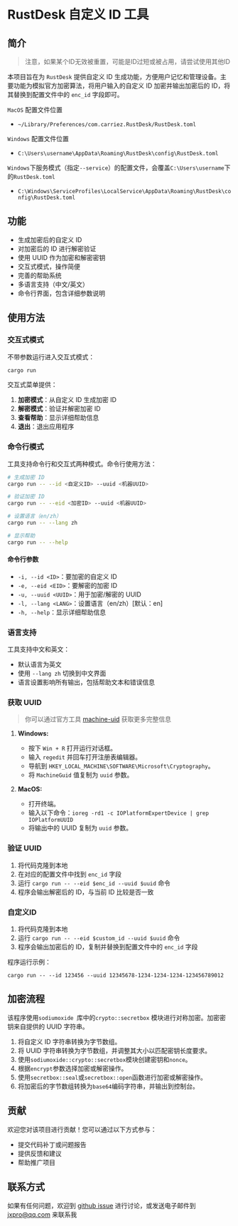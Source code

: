 # RustDesk 自定义 ID 工具

## 简介

>   注意，如果某个ID无效被重置，可能是ID过短或被占用，请尝试使用其他ID

本项目旨在为 `RustDesk` 提供自定义 ID 生成功能，方便用户记忆和管理设备。主要功能为模拟官方加密算法，将用户输入的自定义 ID 加密并输出加密后的 ID，将其替换到配置文件中的 `enc_id` 字段即可。

`MacOS` 配置文件位置

-   `~/Library/Preferences/com.carriez.RustDesk/RustDesk.toml`

`Windows` 配置文件位置

-   `C:\Users\username\AppData\Roaming\RustDesk\config\RustDesk.toml`

`Windows`下服务模式（指定`--service`）的配置文件，会覆盖`C:\Users\username`下的`RustDesk.toml`

-   `C:\Windows\ServiceProfiles\LocalService\AppData\Roaming\RustDesk\config\RustDesk.toml`

## 功能

*   生成加密后的自定义 ID
*   对加密后的 ID 进行解密验证
*   使用 UUID 作为加密和解密密钥
*   交互式模式，操作简便
*   完善的帮助系统
*   多语言支持（中文/英文）
*   命令行界面，包含详细参数说明

## 使用方法

### 交互式模式

不带参数运行进入交互式模式：

```bash
cargo run
```

交互式菜单提供：
1. **加密模式**：从自定义 ID 生成加密 ID
2. **解密模式**：验证并解密加密 ID
3. **查看帮助**：显示详细帮助信息
4. **退出**：退出应用程序

### 命令行模式

工具支持命令行和交互式两种模式。命令行使用方法：

```bash
# 生成加密 ID
cargo run -- --id <自定义ID> --uuid <机器UUID>

# 验证加密 ID
cargo run -- --eid <加密ID> --uuid <机器UUID>

# 设置语言（en/zh）
cargo run -- --lang zh

# 显示帮助
cargo run -- --help
```

#### 命令行参数

- `-i, --id <ID>`：要加密的自定义 ID
- `-e, --eid <EID>`：要解密的加密 ID
- `-u, --uuid <UUID>`：用于加密/解密的 UUID
- `-l, --lang <LANG>`：设置语言（en/zh）[默认：en]
- `-h, --help`：显示详细帮助信息

### 语言支持

工具支持中文和英文：
- 默认语言为英文
- 使用 `--lang zh` 切换到中文界面
- 语言设置影响所有输出，包括帮助文本和错误信息

### 获取 UUID

>   你可以通过官方工具 [machine-uid](https://github.com/rustdesk-org/machine-uid) 获取更多完整信息

1.  **Windows:**

    -   按下 `Win + R` 打开运行对话框。
    -   输入 `regedit` 并回车打开注册表编辑器。
    -   导航到 `HKEY_LOCAL_MACHINE\SOFTWARE\Microsoft\Cryptography`。
    -   将 `MachineGuid` 值复制为 `uuid` 参数。

2.  **MacOS:**

    -   打开终端。
    -   输入以下命令：`ioreg -rd1 -c IOPlatformExpertDevice | grep IOPlatformUUID`
    -   将输出中的 UUID 复制为 `uuid` 参数。

### 验证 UUID

1.  将代码克隆到本地
2.  在对应的配置文件中找到 `enc_id` 字段
3.  运行 `cargo run -- --eid $enc_id --uuid $uuid` 命令
4.  程序会输出解密后的 ID，与当前 ID 比较是否一致

### 自定义ID

1.  将代码克隆到本地
2.  运行 `cargo run -- --eid $custom_id --uuid $uuid` 命令
3.  程序会输出加密后的 ID，复制并替换到配置文件中的 `enc_id` 字段

程序运行示例：

```shell
cargo run -- --id 123456 --uuid 12345678-1234-1234-1234-123456789012
```

## 加密流程

该程序使用`sodiumoxide `库中的`crypto::secretbox` 模块进行对称加密。加密密钥来自提供的 UUID 字符串。

1.   将自定义 ID 字符串转换为字节数组。
2.   将 UUID 字符串转换为字节数组，并调整其大小以匹配密钥长度要求。
3.   使用`sodiumoxide::crypto::secretbox`模块创建密钥和`nonce`。
4.   根据`encrypt`参数选择加密或解密操作。
5.   使用`secretbox::seal`或`secretbox::open`函数进行加密或解密操作。
6.   将加密后的字节数组转换为`base64`编码字符串，并输出到控制台。

## 贡献

欢迎您对该项目进行贡献！您可以通过以下方式参与：

-   提交代码补丁或问题报告
-   提供反馈和建议
-   帮助推广项目

## 联系方式

如果有任何问题，欢迎到 [github issue](https://github.com/Jxpro/custom-rustdesk/issues) 进行讨论，或发送电子邮件到 [jxpro@qq.com](mailto:jxpro@qq.com) 来联系我